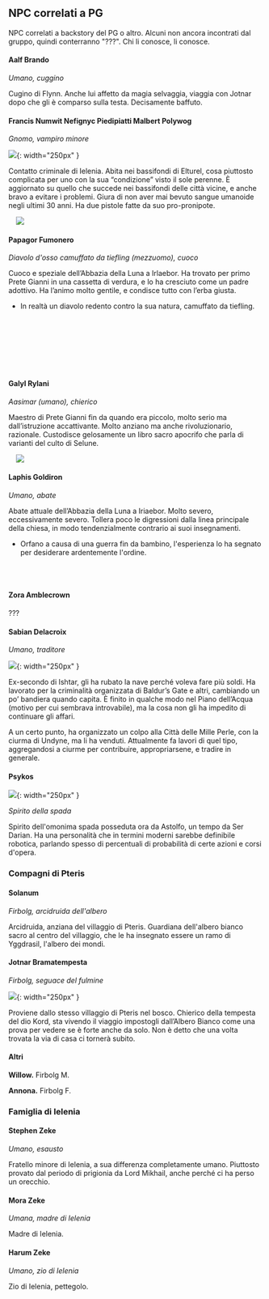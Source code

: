 
## NPC correlati a PG

NPC correlati a backstory del PG o altro. Alcuni non ancora incontrati dal gruppo, quindi conterranno "???". Chi li conosce, li conosce.

#### Aalf Brando

*Umano, cuggino*

Cugino di Flynn. Anche lui affetto da magia selvaggia, viaggia con Jotnar dopo che gli è comparso sulla testa. Decisamente baffuto.

#### Francis Numwit Nefignyc Piedipiatti Malbert Polywog

*Gnomo, vampiro minore*

![](https://i.imgur.com/dqL0t0R.jpg){: width="250px" }

Contatto criminale di Ielenia. Abita nei bassifondi di Elturel, cosa piuttosto complicata per uno con la sua “condizione” visto il sole perenne. È aggiornato su quello che succede nei bassifondi delle città vicine, e anche bravo a evitare i problemi. Giura di non aver mai bevuto sangue umanoide negli ultimi 30 anni. Ha due pistole fatte da suo pro-pronipote.

<div style="width: 40%; float: left"><img src="https://i.imgur.com/tmIh2ET.jpg" class="portrait" style="margin-left: 15px"/></div>

<br>

#### Papagor Fumonero

*Diavolo d'osso camuffato da tiefling (mezzuomo), cuoco*

Cuoco e speziale dell’Abbazia della Luna a Irlaebor. Ha trovato per primo Prete Gianni in una cassetta di verdura, e lo ha cresciuto come un padre adottivo. Ha l’animo molto gentile, e condisce tutto con l’erba giusta.

- In realtà un diavolo redento contro la sua natura, camuffato da tiefling. 

<br><br><br><br><br><br>

#### Galyl Rylani

*Aasimar (umano), chierico*

Maestro di Prete Gianni fin da quando era piccolo, molto serio ma dall’istruzione accattivante. Molto anziano ma anche rivoluzionario, razionale. Custodisce gelosamente un libro sacro apocrifo che parla di varianti del culto di Selune.

<div style="width: 36%; float: left"><img src="https://i.imgur.com/qwb7Rqy.png" class="portrait" style="margin-left: 15px"/></div>

<br>

#### Laphis Goldiron

*Umano, abate*

Abate attuale dell’Abbazia della Luna a Iriaebor. Molto severo, eccessivamente severo. Tollera poco le digressioni dalla linea principale della chiesa, in modo tendenzialmente contrario ai suoi insegnamenti.

- Orfano a causa di una guerra fin da bambino, l'esperienza lo ha segnato per desiderare ardentemente l'ordine.

<br><br>

#### Zora Amblecrown

???

#### Sabian Delacroix

*Umano, traditore*

![](https://i.imgur.com/n1A95fq.jpg){: width="250px" }

Ex-secondo di Ishtar, gli ha rubato la nave perché voleva fare più soldi. Ha lavorato per la criminalità organizzata di Baldur’s Gate e altri, cambiando un po’ bandiera quando capita. È finito in qualche modo nel Piano dell’Acqua (motivo per cui sembrava introvabile), ma la cosa non gli ha impedito di continuare gli affari.

A un certo punto, ha organizzato un colpo alla Città delle Mille Perle, con la ciurma di Undyne, ma li ha venduti. Attualmente fa lavori di quel tipo, aggregandosi a ciurme per contribuire, appropriarsene, e tradire in generale.

#### Psykos

![](https://i.imgur.com/y15BEaF.png){: width="250px" }

*Spirito della spada*

Spirito dell'omonima spada posseduta ora da Astolfo, un tempo da Ser Darian. Ha una personalità che in termini moderni sarebbe definibile robotica, 
parlando spesso di percentuali di probabilità di certe azioni e corsi d'opera.

### Compagni di Pteris

#### Solanum

*Firbolg, arcidruida dell'albero*

Arcidruida, anziana del villaggio di Pteris. Guardiana dell'albero bianco sacro al centro del villaggio, che le ha insegnato essere un ramo di Yggdrasil, l'albero dei mondi.

#### Jotnar Bramatempesta

*Firbolg, seguace del fulmine*

![](https://i.imgur.com/VEYfhqA.jpg){: width="250px" }

Proviene dallo stesso villaggio di Pteris nel bosco. Chierico della tempesta del dio Kord, sta vivendo il viaggio impostogli dall’Albero Bianco come una prova per vedere se è forte anche da solo. Non è detto che una volta trovata la via di casa ci tornerà subito.


#### Altri

**Willow.** Firbolg M.

**Annona.** Firbolg F.

### Famiglia di Ielenia

#### Stephen Zeke

*Umano, esausto*

Fratello minore di Ielenia, a sua differenza completamente umano. Piuttosto provato dal periodo di prigionia da Lord Mikhail, anche perché ci ha perso un orecchio.

#### Mora Zeke

*Umana, madre di Ielenia*

Madre di Ielenia.

#### Harum Zeke

*Umano, zio di Ielenia*

Zio di Ielenia, pettegolo.
